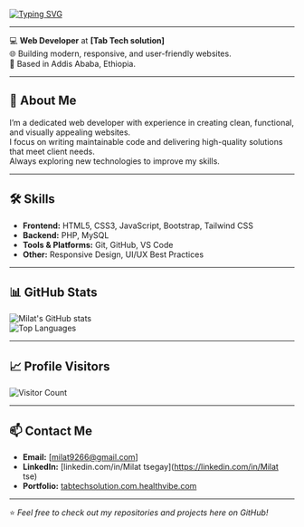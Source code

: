 <!-- Animated Typing Effect -->
[![Typing SVG](https://readme-typing-svg.herokuapp.com?font=Fira+Code&pause=1000&color=00F7FF&width=435&lines=Hi+there%2C+I'm+Milat+%F0%9F%91%8B;Web+Developer+at+[Your+Company+Name];Passionate+about+Web+Development;Always+Learning+New+Technologies)](https://git.io/typing-svg)

---

💻 **Web Developer** at **[Tab Tech solution]**  
🌐 Building modern, responsive, and user-friendly websites.  
📍 Based in Addis Ababa, Ethiopia.  

---

## 🚀 About Me
I’m a dedicated web developer with experience in creating clean, functional, and visually appealing websites.  
I focus on writing maintainable code and delivering high-quality solutions that meet client needs.  
Always exploring new technologies to improve my skills.  

---

## 🛠 Skills
- **Frontend:** HTML5, CSS3, JavaScript, Bootstrap, Tailwind CSS  
- **Backend:** PHP, MySQL  
- **Tools & Platforms:** Git, GitHub, VS Code  
- **Other:** Responsive Design, UI/UX Best Practices  

---

## 📊 GitHub Stats
![Milat's GitHub stats](https://github-readme-stats.vercel.app/api?username=YOUR_GITHUB_USERNAME&show_icons=true&theme=tokyonight)  
![Top Languages](https://github-readme-stats.vercel.app/api/top-langs/?username=YOUR_GITHUB_USERNAME&layout=compact&theme=tokyonight)  

---

## 📈 Profile Visitors
![Visitor Count](https://komarev.com/ghpvc/?username=YOUR_GITHUB_USERNAME&color=blue&style=for-the-badge)  

---

## 📫 Contact Me
- **Email:** [milat9266@gmail.com]  
- **LinkedIn:** [linkedin.com/in/Milat tsegay](https://linkedin.com/in/Milat tse)  
- **Portfolio:** [tabtechsolution.com.healthvibe.com](https://tabtechsolution.com.healthvibe.com)  

---

⭐ *Feel free to check out my repositories and projects here on GitHub!*

